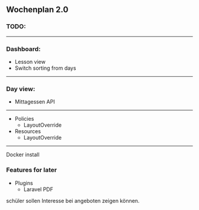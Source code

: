 ## Wochenplan 2.0

### TODO:

---
### Dashboard:
 - Lesson view
 - Switch sorting from days
---
### Day view:
- Mittagessen API
---

- Policies
    - LayoutOverride
- Resources
    - LayoutOverride


---
Docker install

### Features for later

- Plugins
  - Laravel PDF

schüler sollen Interesse bei angeboten zeigen können.
